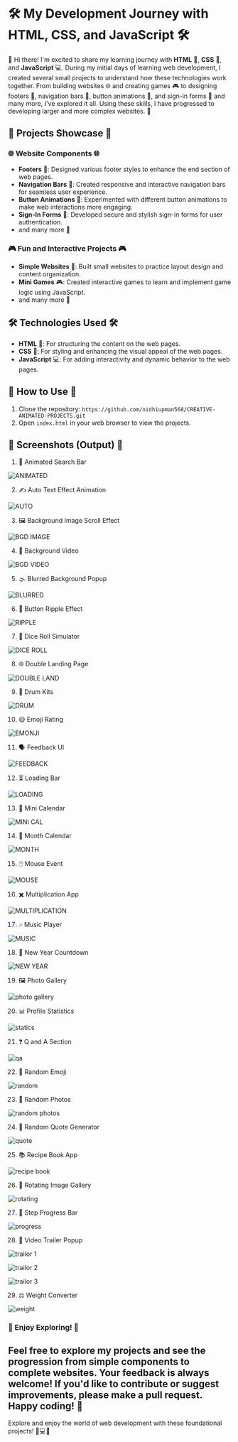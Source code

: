 # 🛠️ My Development Journey with HTML, CSS, and JavaScript 🛠️

🎉 Hi there! I'm excited to share my learning journey with **HTML** 📝, **CSS** 🎨, and **JavaScript** 💻. During my initial days of learning web development, I created several small projects to understand how these technologies work together. From building websites 🌐 and creating games 🎮 to designing footers 🔻, navigation bars 🧭, button animations 🔲, and sign-in forms 🔑 and many more, I've explored it all. Using these skills, I have progressed to developing larger and more complex websites. 🚀

## 🚀 Projects Showcase 🚀

### 🌐 Website Components 🌐

- **Footers** 🔻: Designed various footer styles to enhance the end section of web pages.
- **Navigation Bars** 🧭: Created responsive and interactive navigation bars for seamless user experience.
- **Button Animations** 🔲: Experimented with different button animations to make web interactions more engaging.
- **Sign-In Forms** 🔑: Developed secure and stylish sign-in forms for user authentication.
- and many more 🎉

### 🎮 Fun and Interactive Projects 🎮

- **Simple Websites** 🌟: Built small websites to practice layout design and content organization.
- **Mini Games** 🎮: Created interactive games to learn and implement game logic using JavaScript.
- and many more 🚀

## 🛠️ Technologies Used 🛠️

- **HTML** 📝: For structuring the content on the web pages.
- **CSS** 🎨: For styling and enhancing the visual appeal of the web pages.
- **JavaScript** 💻: For adding interactivity and dynamic behavior to the web pages.

## 🚀 How to Use 🚀

1. Clone the repository: `https://github.com/nidhiupman568/CREATIVE-ANIMATED-PROJECTS.git`
2. Open `index.html` in your web browser to view the projects.

## 📸 Screenshots (Output) 📸

1. 🎨 Animated Search Bar

![ANIMATED](https://github.com/nidhiupman568/CREATIVE-ANIMATED-PROJECTS/assets/130860182/c163dc10-a0ac-4b3a-9435-9ef8e8721edb)

2. ✍️ Auto Text Effect Animation

![AUTO](https://github.com/nidhiupman568/CREATIVE-ANIMATED-PROJECTS/assets/130860182/67a013e2-f06b-4982-9683-0e5804ca494e)

3. 🖼️ Background Image Scroll Effect

![BGD IMAGE](https://github.com/nidhiupman568/CREATIVE-ANIMATED-PROJECTS/assets/130860182/7bc9313a-95a8-445e-8a9e-76ba0c4f434a)

4. 🎥 Background Video

![BGD VIDEO](https://github.com/nidhiupman568/CREATIVE-ANIMATED-PROJECTS/assets/130860182/88ad7492-aa17-46ab-8673-b756cff15c95)

5. 🌫️ Blurred Background Popup

![BLURRED](https://github.com/nidhiupman568/CREATIVE-ANIMATED-PROJECTS/assets/130860182/6b69e91a-0f9a-4399-88fe-db306a6606e0)

6. 🌊 Button Ripple Effect

![RIPPLE](https://github.com/nidhiupman568/CREATIVE-ANIMATED-PROJECTS/assets/130860182/601f8bfb-834f-43b4-8b5e-71644ca25f0f)

7. 🎲 Dice Roll Simulator

![DICE ROLL](https://github.com/nidhiupman568/CREATIVE-ANIMATED-PROJECTS/assets/130860182/517599e6-0cd6-4698-8c7f-c3a2423e19f4)

8. 🌐 Double Landing Page

![DOUBLE LAND](https://github.com/nidhiupman568/CREATIVE-ANIMATED-PROJECTS/assets/130860182/81e8865f-c4f9-4703-86d0-3ec741774a04)

9. 🥁 Drum Kits

![DRUM](https://github.com/nidhiupman568/CREATIVE-ANIMATED-PROJECTS/assets/130860182/bcfa1bee-b4f8-4b7c-b184-2a1246aefc61)

10. 😃 Emoji Rating

![EMONJI](https://github.com/nidhiupman568/CREATIVE-ANIMATED-PROJECTS/assets/130860182/d2243c96-bb02-4a3d-b298-13ab83705b46)

11. 🗣️ Feedback UI

![FEEDBACK](https://github.com/nidhiupman568/CREATIVE-ANIMATED-PROJECTS/assets/130860182/95b61b26-c2e7-401f-a665-a54593e74df0)

12. ⏳ Loading Bar

![LOADING](https://github.com/nidhiupman568/CREATIVE-ANIMATED-PROJECTS/assets/130860182/516baf83-bb0b-4eaa-ad6c-02efd0be94d3)

13. 📅 Mini Calendar

![MINI CAL](https://github.com/nidhiupman568/CREATIVE-ANIMATED-PROJECTS/assets/130860182/2737ad46-844e-4cbf-b6a8-ebb045ab2a91)

14. 📆 Month Calendar

![MONTH](https://github.com/nidhiupman568/CREATIVE-ANIMATED-PROJECTS/assets/130860182/895da9d1-21c5-4183-98f5-0b045e4f0267)

15. 🖱️ Mouse Event

![MOUSE](https://github.com/nidhiupman568/CREATIVE-ANIMATED-PROJECTS/assets/130860182/a468caed-3b81-49a2-a91d-d7eadd25c6a6)

16. ✖️ Multiplication App

![MULTIPLICATION](https://github.com/nidhiupman568/CREATIVE-ANIMATED-PROJECTS/assets/130860182/7aaeed2b-c061-44eb-a875-c1d69a455a44)

17. 🎶 Music Player

![MUSIC](https://github.com/nidhiupman568/CREATIVE-ANIMATED-PROJECTS/assets/130860182/4ba27781-cf80-4b31-80bd-3d19fedba230)

18. 🎉 New Year Countdown

![NEW YEAR](https://github.com/nidhiupman568/CREATIVE-ANIMATED-PROJECTS/assets/130860182/abb3d0c6-7417-4e73-b3ec-1b42423fc5a5)

19. 🖼️ Photo Gallery

![photo gallery](https://github.com/nidhiupman568/CREATIVE-ANIMATED-PROJECTS/assets/130860182/3a39ec53-9338-4afb-af3a-5b21b65b2065)

20. 📊 Profile Statistics

![statics](https://github.com/nidhiupman568/CREATIVE-ANIMATED-PROJECTS/assets/130860182/7965963f-f6d8-4794-ad02-a89fafd34e36)

21. ❓ Q and A Section

![qa](https://github.com/nidhiupman568/CREATIVE-ANIMATED-PROJECTS/assets/130860182/6796085e-695a-41f0-8cbf-4828a7dfdf38)

22. 🤪 Random Emoji

![random ](https://github.com/nidhiupman568/CREATIVE-ANIMATED-PROJECTS/assets/130860182/936d7351-48b5-4fe0-a0df-30fd3eafcd3c)

23. 📸 Random Photos

![random photos](https://github.com/nidhiupman568/CREATIVE-ANIMATED-PROJECTS/assets/130860182/59f7eab5-c09a-4769-9041-906f288dc24d)

24. 📝 Random Quote Generator

![quote](https://github.com/nidhiupman568/CREATIVE-ANIMATED-PROJECTS/assets/130860182/727cf211-b3cc-4186-ba0e-bedb97abf8e1)

25. 📚 Recipe Book App

![recipe book](https://github.com/nidhiupman568/CREATIVE-ANIMATED-PROJECTS/assets/130860182/31f21ecc-4e18-488e-a4a6-360d07f034b4)

26. 🔄 Rotating Image Gallery

![rotating](https://github.com/nidhiupman568/CREATIVE-ANIMATED-PROJECTS/assets/130860182/53bb0cd9-8702-425d-9cad-a97058318bdf)

27. 🚶 Step Progress Bar

![progress](https://github.com/nidhiupman568/CREATIVE-ANIMATED-PROJECTS/assets/130860182/99d2d9a5-d219-41f1-a66b-20df39bbd17a)

28. 🎥 Video Trailer Popup

![trailor 1](https://github.com/nidhiupman568/CREATIVE-ANIMATED-PROJECTS/assets/130860182/7566887d-9354-408b-ad17-9f71c2cf17b4)

![trailor 2](https://github.com/nidhiupman568/CREATIVE-ANIMATED-PROJECTS/assets/130860182/893d0996-a969-4671-ada2-cbbb084f3fa3)

![trailor 3](https://github.com/nidhiupman568/CREATIVE-ANIMATED-PROJECTS/assets/130860182/47a7cd47-538a-40e6-aca1-68197e29b83d)

29. ⚖️ Weight Converter

![weight](https://github.com/nidhiupman568/CREATIVE-ANIMATED-PROJECTS/assets/130860182/b5348739-31ca-4352-a8dd-be3056fbb45e)

### 🌟 Enjoy Exploring! 🌟

Feel free to explore my projects and see the progression from simple components to complete websites. Your feedback is always welcome! If you'd like to contribute or suggest improvements, please make a pull request. Happy coding! 🎉
----
Explore and enjoy the world of web development with these foundational projects! 🚀💻🌐
